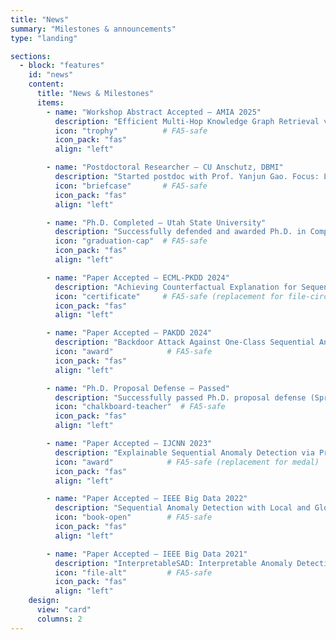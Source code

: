 ```yaml
---
title: "News"
summary: "Milestones & announcements"
type: "landing"

sections:
  - block: "features"
    id: "news"
    content:
      title: "News & Milestones"
      items:
        - name: "Workshop Abstract Accepted — AMIA 2025"
          description: "Efficient Multi-Hop Knowledge Graph Retrieval via Sparse Matrix Decomposition for LLM-Enhanced Biomedical Reasoning (Atlanta, Nov 15–19)."
          icon: "trophy"          # FA5-safe
          icon_pack: "fas"
          align: "left"

        - name: "Postdoctoral Researcher — CU Anschutz, DBMI"
          description: "Started postdoc with Prof. Yanjun Gao. Focus: LogosKG (efficient multi-hop KG retrieval) and clinical NLP."
          icon: "briefcase"       # FA5-safe
          icon_pack: "fas"
          align: "left"

        - name: "Ph.D. Completed — Utah State University"
          description: "Successfully defended and awarded Ph.D. in Computer Science (Dec 2024). Research: anomaly detection, interpretability, backdoor attacks."
          icon: "graduation-cap"  # FA5-safe
          icon_pack: "fas"
          align: "left"

        - name: "Paper Accepted — ECML-PKDD 2024"
          description: "Achieving Counterfactual Explanation for Sequence Anomaly Detection."
          icon: "certificate"     # FA5-safe (replacement for file-circle-check)
          icon_pack: "fas"
          align: "left"

        - name: "Paper Accepted — PAKDD 2024"
          description: "Backdoor Attack Against One-Class Sequential Anomaly Detection Models."
          icon: "award"            # FA5-safe
          icon_pack: "fas"
          align: "left"

        - name: "Ph.D. Proposal Defense — Passed"
          description: "Successfully passed Ph.D. proposal defense (Spring 2024)."
          icon: "chalkboard-teacher"  # FA5-safe
          icon_pack: "fas"
          align: "left"

        - name: "Paper Accepted — IJCNN 2023"
          description: "Explainable Sequential Anomaly Detection via Prototypes."
          icon: "award"            # FA5-safe (replacement for medal)
          icon_pack: "fas"
          align: "left"

        - name: "Paper Accepted — IEEE Big Data 2022"
          description: "Sequential Anomaly Detection with Local and Global Explanations."
          icon: "book-open"        # FA5-safe
          icon_pack: "fas"
          align: "left"

        - name: "Paper Accepted — IEEE Big Data 2021"
          description: "InterpretableSAD: Interpretable Anomaly Detection in Sequential Log Data."
          icon: "file-alt"         # FA5-safe
          icon_pack: "fas"
          align: "left"
    design:
      view: "card"
      columns: 2
---
```

